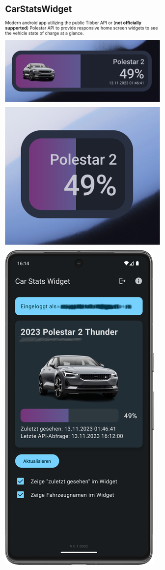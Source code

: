 # CarStatsWidget

Modern android app utilizing the public Tibber API or (**not officially supported**) Polestar API to provide responsive home screen widgets to see the vehicle state of charge at a glance.

![Screenshot_1](/docs/screenshot_2.png)

![Screenshot_1](/docs/screenshot_3.png)

![Screenshot_1](/docs/screenshot_1.png)